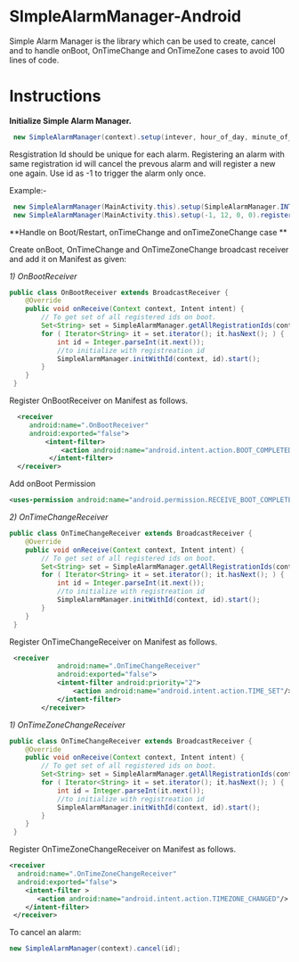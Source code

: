 # SImpleAlarmManager-Android
Simple Alarm Manager is the library which can be used to create, cancel and to handle onBoot, OnTimeChange and OnTimeZone cases to avoid 100 lines of code.

# Instructions

**Initialize Simple Alarm Manager.**
```java
 new SimpleAlarmManager(context).setup(intever, hour_of_day, minute_of_day, seconds_of_day).register(id).start();
```
Resgistration Id should be unique for each alarm. Registering an alarm with same registration id will cancel the prevous alarm and will register a new one again. Use id as -1 to trigger the alarm only once.

Example:-

```java
 new SimpleAlarmManager(MainActivity.this).setup(SimpleAlarmManager.INTERVAL_DAY, 8, 0, 0).register(0).start();
 new SimpleAlarmManager(MainActivity.this).setup(-1, 12, 0, 0).register(1).start();
```

**Handle on Boot/Restart, onTimeChange and onTimeZoneChange case **

Create onBoot, OnTimeChange and OnTimeZoneChange broadcast receiver and add it on Manifest as given:

*1) OnBootReceiver*
```java
public class OnBootReceiver extends BroadcastReceiver {
    @Override
    public void onReceive(Context context, Intent intent) {
        // To get set of all registered ids on boot.
        Set<String> set = SimpleAlarmManager.getAllRegistrationIds(context);
        for ( Iterator<String> it = set.iterator(); it.hasNext(); ) {
            int id = Integer.parseInt(it.next());
            //to initialize with registreation id
            SimpleAlarmManager.initWithId(context, id).start();
        }
    }
 }
```
Register OnBootReceiver on Manifest as follows.

``` xml
  <receiver
     android:name=".OnBootReceiver"
     android:exported="false">
         <intent-filter>
             <action android:name="android.intent.action.BOOT_COMPLETED"/>
          </intent-filter>
  </receiver>
```

Add onBoot Permission
```xml
<uses-permission android:name="android.permission.RECEIVE_BOOT_COMPLETED"/>
```

*2) OnTimeChangeReceiver*
```java
public class OnTimeChangeReceiver extends BroadcastReceiver {
    @Override
    public void onReceive(Context context, Intent intent) {
        // To get set of all registered ids on boot.
        Set<String> set = SimpleAlarmManager.getAllRegistrationIds(context);
        for ( Iterator<String> it = set.iterator(); it.hasNext(); ) {
            int id = Integer.parseInt(it.next());
            //to initialize with registreation id
            SimpleAlarmManager.initWithId(context, id).start();
        }
    }
 }
```
Register OnTimeChangeReceiver on Manifest as follows.

``` xml
 <receiver
            android:name=".OnTimeChangeReceiver"
            android:exported="false">
            <intent-filter android:priority="2">
                <action android:name="android.intent.action.TIME_SET"/>
            </intent-filter>
        </receiver>
```
*1) OnTimeZoneChangeReceiver*
```java
public class OnTimeChangeReceiver extends BroadcastReceiver {
    @Override
    public void onReceive(Context context, Intent intent) {
        // To get set of all registered ids on boot.
        Set<String> set = SimpleAlarmManager.getAllRegistrationIds(context);
        for ( Iterator<String> it = set.iterator(); it.hasNext(); ) {
            int id = Integer.parseInt(it.next());
            //to initialize with registreation id
            SimpleAlarmManager.initWithId(context, id).start();
        }
    }
 }
```
Register OnTimeZoneChangeReceiver on Manifest as follows.

``` xml
<receiver
  android:name=".OnTimeZoneChangeReceiver"
  android:exported="false">
    <intent-filter >
       <action android:name="android.intent.action.TIMEZONE_CHANGED"/>
    </intent-filter>
 </receiver>
```

To cancel an alarm:

```java
new SimpleAlarmManager(context).cancel(id);
```

